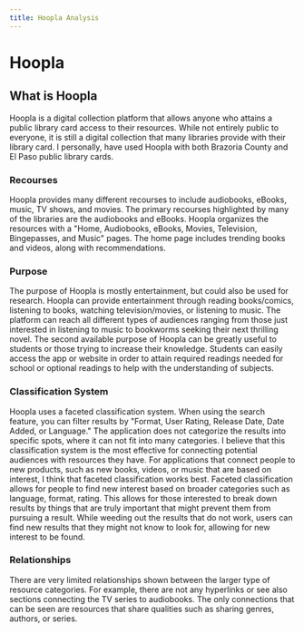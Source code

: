 ```yaml
---
title: Hoopla Analysis
---
```

# Hoopla

## What is Hoopla
Hoopla is a digital collection platform that allows anyone who attains a public library card access to their resources. While not entirely public to everyone, it is still a digital collection that many libraries provide with their library card. I personally, have used Hoopla with both Brazoria County and El Paso public library cards.

### Recourses
Hoopla provides many different recourses to include audiobooks, eBooks, music, TV shows, and movies. The primary recourses highlighted by many of the libraries are the audiobooks and eBooks. Hoopla organizes the resources with a "Home, Audiobooks, eBooks, Movies, Television, Bingepasses, and Music" pages. The home page includes trending books and videos, along with recommendations.

### Purpose
The purpose of Hoopla is mostly entertainment, but could also be used for research. Hoopla can provide entertainment through reading books/comics, listening to books, watching television/movies, or listening to music. The platform can reach all different types of audiences ranging from those just interested in listening to music to bookworms seeking their next thrilling novel. The second available purpose of Hoopla can be greatly useful to students or those trying to increase their knowledge. Students can easily access the app or website in order to attain required readings needed for school or optional readings to help with the understanding of subjects.

### Classification System
Hoopla uses a faceted classification system. When using the search feature, you can filter results by "Format, User Rating, Release Date, Date Added, or Language." The application does not categorize the results into specific spots, where it can not fit into many categories. I believe that this classification system is the most effective for connecting potential audiences with resources they have. For applications that connect people to new products, such as new books, videos, or music that are based on interest, I think that faceted classification works best. Faceted classification allows for people to find new interest based on broader categories such as language, format, rating. This allows for those interested to break down results by things that are truly important that might prevent them from pursuing a result. While weeding out the results that do not work, users can find new results that they might not know to look for, allowing for new interest to be found.

### Relationships
There are very limited relationships shown between the larger type of resource categories. For example, there are not any hyperlinks or see also sections connecting the TV series to audiobooks. The only connections that can be seen are resources that share qualities such as sharing genres, authors, or series. 

